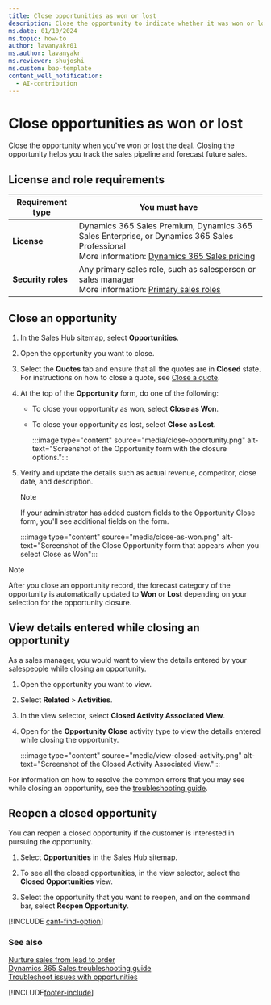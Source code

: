 ```yaml
---
title: Close opportunities as won or lost
description: Close the opportunity to indicate whether it was won or lost. You can reopen it in future if the customer is interested in pursuing the opportunity.
ms.date: 01/10/2024
ms.topic: how-to
author: lavanyakr01
ms.author: lavanyakr
ms.reviewer: shujoshi
ms.custom: bap-template
content_well_notification:
  - AI-contribution
---
```

# Close opportunities as won or lost 

Close the opportunity when you've won or lost the deal. Closing the opportunity helps you track the sales pipeline and forecast future sales.

## License and role requirements

| Requirement type | You must have |  
|-----------------------|---------|
| **License** | Dynamics 365 Sales Premium, Dynamics 365 Sales Enterprise, or Dynamics 365 Sales Professional <br>More information: [Dynamics 365 Sales pricing](https://dynamics.microsoft.com/sales/pricing/) |
| **Security roles** | Any primary sales role, such as salesperson or sales manager<br>  More information: [Primary sales roles](security-roles-for-sales.md#primary-sales-roles)|

## Close an opportunity  

1. In the Sales Hub sitemap, select **Opportunities**.  

2. Open the opportunity you want to close.  
1. Select the **Quotes** tab and ensure that all the quotes are in **Closed** state. For instructions on how to close a quote, see [Close a quote](close-quote.md).
  
3. At the top of the **Opportunity** form, do one of the following:  

   - To close your opportunity as won, select **Close as Won**.  
 
   - To close your opportunity as lost, select **Close as Lost**.

        :::image type="content" source="media/close-opportunity.png" alt-text="Screenshot of the Opportunity form with the closure options.":::

4. Verify and update the details such as actual revenue, competitor, close date, and description.  

   > [!NOTE]
   > If your administrator has added custom fields to the Opportunity Close form, you'll see additional fields on the form. 

    :::image type="content" source="media/close-as-won.png" alt-text="Screenshot of the Close Opportunity form that appears when you select Close as Won"::: 

> [!NOTE]
> After you close an opportunity record, the forecast category of the opportunity is automatically updated to **Won** or **Lost** depending on your selection for the opportunity closure.


## View details entered while closing an opportunity

As a sales manager, you would want to view the details entered by your salespeople while closing an opportunity.

1. Open the opportunity you want to view.
1. Select **Related** > **Activities**. 
1. In the view selector, select **Closed Activity Associated View**.
1. Open for the **Opportunity Close** activity type to view the details entered while closing the opportunity.

    :::image type="content" source="media/view-closed-activity.png" alt-text="Screenshot of the Closed Activity Associated View."::: 


For information on how to resolve the common errors that you may see while closing an opportunity, see the [troubleshooting guide](/troubleshoot/dynamics-365/sales/troubleshoot-opportunities-issues).

## Reopen a closed opportunity

You can reopen a closed opportunity if the customer is interested in pursuing the opportunity. 

1. Select **Opportunities** in the Sales Hub sitemap. 
   
2. To see all the closed opportunities, in the view selector, select the **Closed Opportunities** view.  

3. Select the opportunity that you want to reopen, and on the command bar, select **Reopen Opportunity**. 


[!INCLUDE [cant-find-option](../includes/cant-find-option.md)]

### See also  
 [Nurture sales from lead to order](nurture-sales-from-lead-order-sales.md)    
 [Dynamics 365 Sales troubleshooting guide](troubleshooting.md)  
[Troubleshoot issues with opportunities](/troubleshoot/dynamics-365/sales/troubleshoot-opportunities-issues#opportunity-issues-and-resolution-for-salespeople)


[!INCLUDE[footer-include](../includes/footer-banner.md)]
